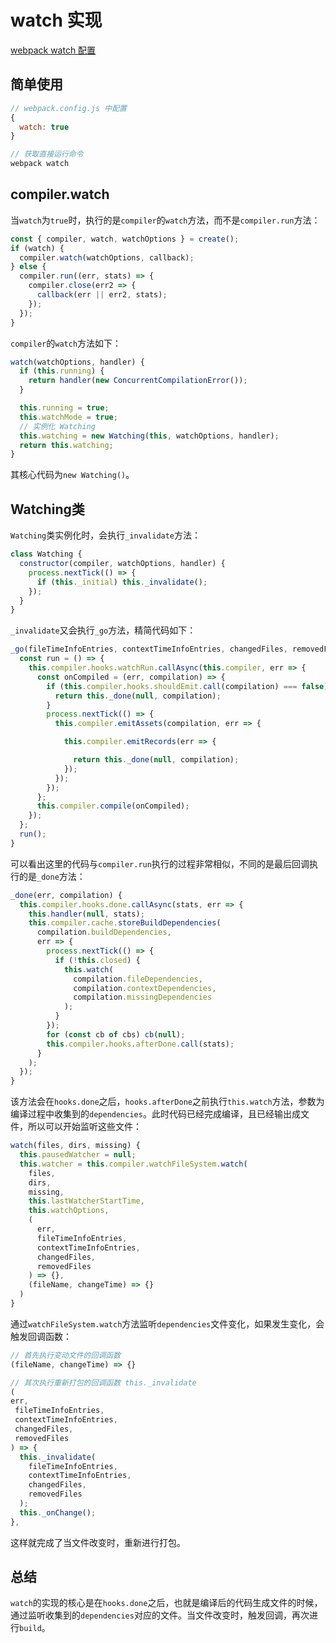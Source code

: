 # watch 实现

[webpack watch 配置](https://webpack.docschina.org/configuration/watch/)

## 简单使用

```javascript
// webpack.config.js 中配置
{
  watch: true
}

// 获取直接运行命令
webpack watch
```

## compiler.watch

当`watch`为`true`时，执行的是`compiler`的`watch`方法，而不是`compiler.run`方法：

```javascript
const { compiler, watch, watchOptions } = create();
if (watch) {
  compiler.watch(watchOptions, callback);
} else {
  compiler.run((err, stats) => {
    compiler.close(err2 => {
      callback(err || err2, stats);
    });
  });
}
```

`compiler`的`watch`方法如下：

```javascript
watch(watchOptions, handler) {
  if (this.running) {
    return handler(new ConcurrentCompilationError());
  }

  this.running = true;
  this.watchMode = true;
  // 实例化 Watching
  this.watching = new Watching(this, watchOptions, handler);
  return this.watching;
}
```

其核心代码为`new Watching()`。

## Watching类

`Watching`类实例化时，会执行`_invalidate`方法：

```javascript
class Watching {
  constructor(compiler, watchOptions, handler) {
    process.nextTick(() => {
      if (this._initial) this._invalidate();
    });
  }
}
```

`_invalidate`又会执行`_go`方法，精简代码如下：

```javascript
_go(fileTimeInfoEntries, contextTimeInfoEntries, changedFiles, removedFiles) {
  const run = () => {
    this.compiler.hooks.watchRun.callAsync(this.compiler, err => {
      const onCompiled = (err, compilation) => {
        if (this.compiler.hooks.shouldEmit.call(compilation) === false) {
          return this._done(null, compilation);
        }
        process.nextTick(() => {
          this.compiler.emitAssets(compilation, err => {

            this.compiler.emitRecords(err => {

              return this._done(null, compilation);
            });
          });
        });
      };
      this.compiler.compile(onCompiled);
    });
  };
  run();
}
```

可以看出这里的代码与`compiler.run`执行的过程非常相似，不同的是最后回调执行的是`_done`方法：

```javascript
_done(err, compilation) {
  this.compiler.hooks.done.callAsync(stats, err => {
    this.handler(null, stats);
    this.compiler.cache.storeBuildDependencies(
      compilation.buildDependencies,
      err => {
        process.nextTick(() => {
          if (!this.closed) {
            this.watch(
              compilation.fileDependencies,
              compilation.contextDependencies,
              compilation.missingDependencies
            );
          }
        });
        for (const cb of cbs) cb(null);
        this.compiler.hooks.afterDone.call(stats);
      }
    );
  });
}
```

该方法会在`hooks.done`之后，`hooks.afterDone`之前执行`this.watch`方法，参数为编译过程中收集到的`dependencies`。此时代码已经完成编译，且已经输出成文件，所以可以开始监听这些文件：

```javascript
watch(files, dirs, missing) {
  this.pausedWatcher = null;
  this.watcher = this.compiler.watchFileSystem.watch(
    files,
    dirs,
    missing,
    this.lastWatcherStartTime,
    this.watchOptions,
    (
      err,
      fileTimeInfoEntries,
      contextTimeInfoEntries,
      changedFiles,
      removedFiles
    ) => {},
    (fileName, changeTime) => {}
  )
}
```

通过`watchFileSystem.watch`方法监听`dependencies`文件变化，如果发生变化，会触发回调函数：

```javascript
// 首先执行变动文件的回调函数
(fileName, changeTime) => {}

// 其次执行重新打包的回调函数 this._invalidate
(
err,
 fileTimeInfoEntries,
 contextTimeInfoEntries,
 changedFiles,
 removedFiles
) => {
  this._invalidate(
    fileTimeInfoEntries,
    contextTimeInfoEntries,
    changedFiles,
    removedFiles
  );
  this._onChange();
},
```

这样就完成了当文件改变时，重新进行打包。

## 总结

`watch`的实现的核心是在`hooks.done`之后，也就是编译后的代码生成文件的时候，通过监听收集到的`dependencies`对应的文件。当文件改变时，触发回调，再次进行`build`。
